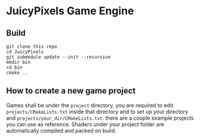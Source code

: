 # JuicyPixels Game Engine

## Build

```
git clone this repo
cd JuicyPixels
git submodule update --init --recursive
mkdir bin
cd bin
cmake ..
```

## How to create a new game project
Games shall be under the `project` directory, you are required to edit `projects/CMakeLists.txt` inside that directory and
to set up your directory and `projects/your_dir/CMakeLists.txt`. there are a couple example projects you can use as reference.
Shaders under your project folder are automatically compiled and packed on build.
